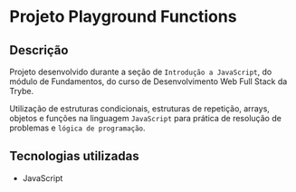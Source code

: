 # Projeto Playground Functions

## Descrição
Projeto desenvolvido durante a seção de `Introdução a JavaScript`, do módulo de Fundamentos, do curso de Desenvolvimento Web Full Stack da Trybe.

Utilização de estruturas condicionais, estruturas de repetição, arrays, objetos e funções na linguagem `JavaScript` para prática de resolução de problemas e `lógica de programação`.

## Tecnologias utilizadas
- JavaScript
